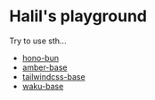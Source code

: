 # Halil's playground

Try to use sth...

- [hono-bun](https://github.com/halil-playground/hono-bun)
- [amber-base](https://github.com/halil-playground/amber-base)
- [tailwindcss-base](https://github.com/halil-playground/tailwindcss-base)
- [waku-base](https://github.com/halil-playground/waku-base)
